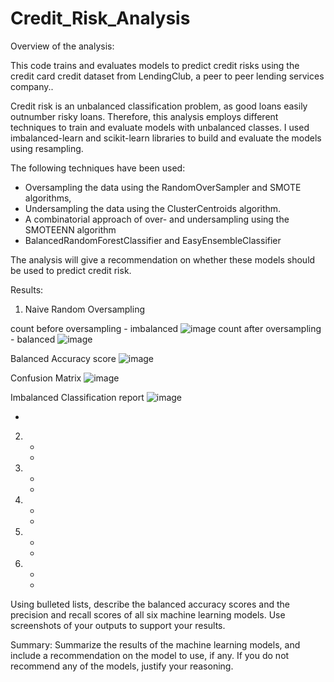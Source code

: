 # Credit_Risk_Analysis

Overview of the analysis: 

This code trains and evaluates models to predict credit risks using the credit card credit dataset from LendingClub, a peer to peer lending services company..

Credit risk is an unbalanced classification problem, as good loans easily outnumber risky loans. Therefore, this analysis employs different techniques to train and evaluate models with unbalanced classes. I used imbalanced-learn and scikit-learn libraries to build and evaluate the models using resampling.

The following techniques have been used:
 - Oversampling the data using the RandomOverSampler and SMOTE algorithms, 
 - Undersampling the data using the ClusterCentroids algorithm. 
 - A combinatorial approach of over- and undersampling using the SMOTEENN algorithm
 - BalancedRandomForestClassifier and EasyEnsembleClassifier

The analysis will give a recommendation on whether these models should be used to predict credit risk.

Results: 

 1. Naive Random Oversampling
   
   
   count before oversampling - imbalanced
   ![image](https://user-images.githubusercontent.com/91682586/153724318-c0577952-a473-4ea9-90a5-d89053c637f5.png)
count after oversampling - balanced
![image](https://user-images.githubusercontent.com/91682586/153724343-2805d91b-33dc-474b-aa59-777540eb37d1.png)

   Balanced Accuracy score
   ![image](https://user-images.githubusercontent.com/91682586/153724383-356f9c32-4a82-4ab2-86ec-7d3ef1873b1e.png)

   Confusion Matrix
   ![image](https://user-images.githubusercontent.com/91682586/153724436-f196bfcc-5f6e-44ee-a7a5-b5ccecb05b7c.png)

   Imbalanced Classification report
   ![image](https://user-images.githubusercontent.com/91682586/153724454-29fa4bc5-7ea7-4464-82cb-50b9fe48b086.png)

   -
 2.
    -
    -
 3.
    -
    -
 4.
    -
    -
 5.
    -
    -
 6.
    -
    -

Using bulleted lists, describe the balanced accuracy scores and the precision and recall scores of all six machine learning models. Use screenshots of your outputs to support your results.

Summary: Summarize the results of the machine learning models, and include a recommendation on the model to use, if any. If you do not recommend any of the models, justify your reasoning.
